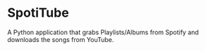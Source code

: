 # SpotiTube
A Python application that grabs Playlists/Albums from Spotify and downloads the songs from YouTube.
